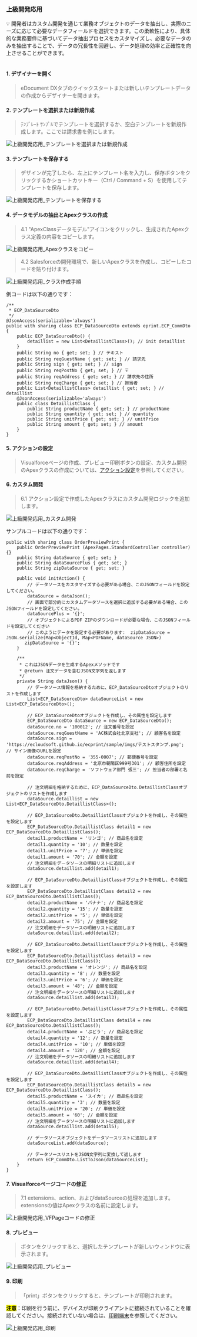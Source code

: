 <h5 id="start"></h5>

### 上級開発応用

<aside>
💡 開発者はカスタム開発を通じて業務オブジェクトのデータを抽出し、実際のニーズに応じて必要なデータフィールドを選択できます。この柔軟性により、具体的な業務要件に基づいてデータ抽出プロセスをカスタマイズし、必要なデータのみを抽出することで、データの冗長性を回避し、データ処理の効率と正確性を向上させることができます。
</aside>
<br>

#### **1. デザイナーを開く**

> eDocument DXタブのクイックスタートまたは新しいテンプレートデータの作成からデザイナーを開きます。

#### **2. テンプレートを選択または新規作成**

> ﾃﾝﾌﾟﾚｰﾄ ｻﾝﾌﾟﾙでテンプレートを選択するか、空白テンプレートを新規作成します。ここでは請求書を例にします。

![上級開発応用_テンプレートを選択または新規作成](../_images/jp/上級開発応用_テンプレートを選択または新規作成.gif)

#### **3. テンプレートを保存する**

> デザインが完了したら、左上にテンプレート名を入力し、保存ボタンをクリックするかショートカットキー（Ctrl / Command + S）を使用してテンプレートを保存します。

![上級開発応用_テンプレートを保存する](../_images/jp/上級開発応用_テンプレートを保存する.gif)

#### **4. データモデルの抽出とApexクラスの作成**

> 4.1 "ApexClassデータモデル"アイコンをクリックし、生成されたApexクラス定義の内容をコピーします。

![上級開発応用_Apexクラスをコピー](../_images/jp/上級開発応用_Apexクラスをコピー.gif)

> 4.2 Salesforceの開発環境で、新しいApexクラスを作成し、コピーしたコードを貼り付けます。

![上級開発応用_クラス作成手順](../_images/jp/上級開発応用_クラス作成手順.gif)

例コードは以下の通りです：
```
/**
 * ECP_DataSourceDto
 */
@JsonAccess(serializable='always')
public with sharing class ECP_DataSourceDto extends eprint.ECP_CommDto {
    public ECP_DataSourceDto() {
        detaillist = new List<DetaillistClass>(); // init detaillist
    }
    public String no { get; set; } // テキスト
    public String reqGuestName { get; set; } // 請求先
    public String sign { get; set; } // sign
    public String reqPostNo { get; set; } // 〒
    public String reqAddress { get; set; } // 請求先の住所
    public String reqCharge { get; set; } // 担当者
    public List<DetaillistClass> detaillist { get; set; } // detaillist
    @JsonAccess(serializable='always')
    public class DetaillistClass {
        public String productName { get; set; } // productName
        public String quantity { get; set; } // quantity
        public String unitPrice { get; set; } // unitPrice
        public String amount { get; set; } // amount
    }
}
```

#### **5. アクションの設定**

> Visualforceページの作成、プレビュー印刷ボタンの設定、カスタム開発のApexクラスの作成については、[アクション設定](c-actionOverview#start)を参照してください。

#### **6. カスタム開発**

> 6.1 アクション設定で作成したApexクラスにカスタム開発ロジックを追加します。

![上級開発応用_カスタム開発](../_images/jp/上級開発応用_カスタム開発.png)

サンプルコードは以下の通りです：
```
public with sharing class OrderPreviewPrint {
    public OrderPreviewPrint (ApexPages.StandardController controller) {}
    public String dataSource { get; set; }
    public String dataSourcePlus { get; set; }
    public String zipDataSource { get; set; }

    public void initAction() {
        // データソースをカスタマイズする必要がある場合、このJSONフィールドを設定してください。
        dataSource = dataJson();
        // 画面で部分的にカスタムデータソースを選択に追加する必要がある場合、このJSONフィールドを設定してください。
        dataSourcePlus = '{}';
        // オブジェクトによるPDF ZIPのダウンロードが必要な場合、このJSONフィールドを設定してください
        // このようにデータを設定する必要があります:  zipDataSource = JSON.serialize(Map<ObjectId, Map<PDFName, dataSource JSON>)
       zipDataSource = '{}';
    }

    /**
     * これはJSONデータを生成するApexメソッドです
     * @return 注文データを含むJSON文字列を返します
     */
    private String dataJson() {
        // データソース情報を格納するために、ECP_DataSourceDtoオブジェクトのリストを作成します
        List<ECP_DataSourceDto> dataSourceList = new List<ECP_DataSourceDto>();
        
        // ECP_DataSourceDtoオブジェクトを作成し、その属性を設定します
        ECP_DataSourceDto dataSource = new ECP_DataSourceDto();
        dataSource.no = '100012'; // 注文番号を設定
        dataSource.reqGuestName = 'AC株式会社北京支社'; // 顧客名を設定
        dataSource.sign = 'https://ecloudsoft.github.io/ecprint/sample/imgs/テストスタンプ.png'; // サイン画像のURLを設定
        dataSource.reqPostNo = '355-0007'; // 郵便番号を設定
        dataSource.reqAddress = '北京市朝陽区999号301'; // 顧客住所を設定
        dataSource.reqCharge = 'ソフトウェア部門 張三'; // 担当者の部署と名前を設定
        
        // 注文明細を格納するために、ECP_DataSourceDto.DetaillistClassオブジェクトのリストを作成します
        dataSource.detaillist = new List<ECP_DataSourceDto.DetaillistClass>();
        
        // ECP_DataSourceDto.DetaillistClassオブジェクトを作成し、その属性を設定します
        ECP_DataSourceDto.DetaillistClass detail1 = new ECP_DataSourceDto.DetaillistClass();
        detail1.productName = 'リンゴ'; // 商品名を設定
        detail1.quantity = '10'; // 数量を設定
        detail1.unitPrice = '7'; // 単価を設定
        detail1.amount = '70'; // 金額を設定
        // 注文明細をデータソースの明細リストに追加します
        dataSource.detaillist.add(detail1);

        // ECP_DataSourceDto.DetaillistClassオブジェクトを作成し、その属性を設定します
        ECP_DataSourceDto.DetaillistClass detail2 = new ECP_DataSourceDto.DetaillistClass();
        detail2.productName = 'バナナ'; // 商品名を設定
        detail2.quantity = '15'; // 数量を設定
        detail2.unitPrice = '5'; // 単価を設定
        detail2.amount = '75'; // 金額を設定
        // 注文明細をデータソースの明細リストに追加します
        dataSource.detaillist.add(detail2);

        // ECP_DataSourceDto.DetaillistClassオブジェクトを作成し、その属性を設定します
        ECP_DataSourceDto.DetaillistClass detail3 = new ECP_DataSourceDto.DetaillistClass();
        detail3.productName = 'オレンジ'; // 商品名を設定
        detail3.quantity = '8'; // 数量を設定
        detail3.unitPrice = '6'; // 単価を設定
        detail3.amount = '48'; // 金額を設定
        // 注文明細をデータソースの明細リストに追加します
        dataSource.detaillist.add(detail3);

        // ECP_DataSourceDto.DetaillistClassオブジェクトを作成し、その属性を設定します
        ECP_DataSourceDto.DetaillistClass detail4 = new ECP_DataSourceDto.DetaillistClass();
        detail4.productName = 'ぶどう'; // 商品名を設定
        detail4.quantity = '12'; // 数量を設定
        detail4.unitPrice = '10'; // 単価を設定
        detail4.amount = '120'; // 金額を設定
        // 注文明細をデータソースの明細リストに追加します
        dataSource.detaillist.add(detail4);

        // ECP_DataSourceDto.DetaillistClassオブジェクトを作成し、その属性を設定します
        ECP_DataSourceDto.DetaillistClass detail5 = new ECP_DataSourceDto.DetaillistClass();
        detail5.productName = 'スイカ'; // 商品名を設定
        detail5.quantity = '3'; // 数量を設定
        detail5.unitPrice = '20'; // 単価を設定
        detail5.amount = '60'; // 金額を設定
        // 注文明細をデータソースの明細リストに追加します
        dataSource.detaillist.add(detail5);
        
        // データソースオブジェクトをデータソースリストに追加します
        dataSourceList.add(dataSource);
        
        // データソースリストをJSON文字列に変換して返します
        return ECP_CommDto.ListToJson(dataSourceList);
    }
}
```

#### **7. Visualforceページコードの修正**

> 7.1 extensions、action、およびdataSourceの処理を追加します。extensionsの値はApexクラスの名前に設定します。

![上級開発応用_VFPageコードの修正](../_images/jp/上級開発応用_VFPageコードの修正.gif)

#### **8. プレビュー**

> ボタンをクリックすると、選択したテンプレートが新しいウィンドウに表示されます。<br/>

![上級開発応用_プレビュー](../_images/jp/上級開発応用_プレビュー.gif)

#### **9. 印刷**

> 「print」ボタンをクリックすると、テンプレートが印刷されます。<br/>

<mark>**注意**</mark>：印刷を行う前に、デバイスが印刷クライアントに接続されていることを確認してください。接続されていない場合は、[印刷端末](download.md)を参照してください。

![上級開発応用_印刷](../_images/jp/上級開発応用_印刷.png)
